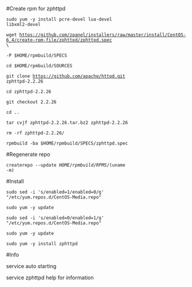 #Create rpm for zphttpd

<code>sudo yum -y install pcre-devel lua-devel libxml2-devel</code>

<code>wget https://github.com/zpanel/installers/raw/master/install/CentOS-6_4/create-rpm-file/zphttpd/zphttpd.spec \ </code>

<code>-P $HOME/rpmbuild/SPECS</code>

<code>cd $HOME/rpmbuild/SOURCES</code>

<code>git clone https://github.com/apache/httpd.git zphttpd-2.2.26</code>

<code>cd zphttpd-2.2.26</code>

<code>git checkout 2.2.26</code>

<code>cd ..</code>

<code>tar cvjf zphttpd-2.2.26.tar.bz2 zphttpd-2.2.26</code>

<code>rm -rf zphttpd-2.2.26/</code>

<code>rpmbuild -ba $HOME/rpmbuild/SPECS/zphttpd.spec</code>

#Regenerate repo

<code>createrepo --update $HOME/rpmbuild/RPMS/$(uname -m)</code>

#Install

<code>sudo sed -i 's/enabled=1/enabled=0/g' "/etc/yum.repos.d/CentOS-Media.repo"</code>

<code>sudo yum -y update</code>

<code>sudo sed -i 's/enabled=0/enabled=1/g' "/etc/yum.repos.d/CentOS-Media.repo"</code>

<code>sudo yum -y update</code>

<code>sudo yum -y install zphttpd</code>

#Info

service auto starting

service zphttpd help for information
